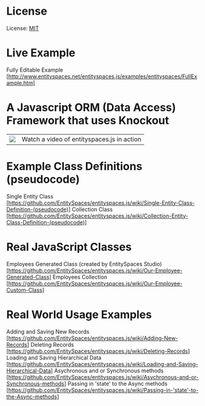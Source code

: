 License
============================================
License: [MIT](http://www.opensource.org/licenses/mit-license.php)

Live Example
============================================
Fully Editable Example [http://www.entityspaces.net/entityspaces.js/examples/entityspaces/FullExample.htm]

A Javascript ORM (Data Access) Framework that uses Knockout
===========================================================
<table border="0">
    <tr>
        <td>
            <a href="http://www.entityspaces.net/developer/Videos/entityspaces_js/entityspaces_js_cool.html" target="new"><img src="http://www.entityspaces.net/downloads/video.png"></a>
        </td>
        <td>
            Watch a video of entityspaces.js in action
        </td>
    </tr>
</table>

Example Class Definitions (pseudocode)
============================================
Single Entity Class [https://github.com/EntitySpaces/entityspaces.js/wiki/Single-Entity-Class-Definition-(pseudocode)]
Collection Class [https://github.com/EntitySpaces/entityspaces.js/wiki/Collection-Entity-Class-Definition-(pseudocode)]

Real JavaScript Classes 
======================================================
Employees Generated Class (created by EntitySpaces Studio) [https://github.com/EntitySpaces/entityspaces.js/wiki/Our-Employee-Generated-Class]
Employees Collection [https://github.com/EntitySpaces/entityspaces.js/wiki/Our-Employee-Custom-Class]

Real World Usage Examples 
======================================================
Adding and Saving New Records [https://github.com/EntitySpaces/entityspaces.js/wiki/Adding-New-Records]
Deleting Records [https://github.com/EntitySpaces/entityspaces.js/wiki/Deleting-Records]
Loading and Saving Hierarchical Data [https://github.com/EntitySpaces/entityspaces.js/wiki/Loading-and-Saving-Hierarchical-Data]
Asychronous and or Synchronous methods [https://github.com/EntitySpaces/entityspaces.js/wiki/Asychronous-and-or-Synchronous-methods]
Passing in 'state' to the Async methods [https://github.com/EntitySpaces/entityspaces.js/wiki/Passing-in-'state'-to-the-Async-methods]